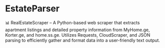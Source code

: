 # EstateParser
📊 RealEstateScraper – A Python-based web scraper that extracts apartment listings and detailed property information from MyHome.ge, Korter.ge, and home.ss.ge. Utilizes Requests, CloudScraper, and JSON parsing to efficiently gather and format data into a user-friendly text output.
